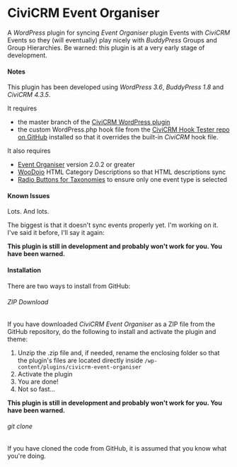 CiviCRM Event Organiser
=======================

A *WordPress* plugin for syncing *Event Organiser* plugin Events with *CiviCRM* Events so they (will eventually) play nicely with *BuddyPress* Groups and Group Hierarchies. Be warned: this plugin is at a very early stage of development.

#### Notes ####

This plugin has been developed using *WordPress 3.6*, *BuddyPress 1.8* and *CiviCRM 4.3.5*. 

It requires 

* the master branch of the [CiviCRM WordPress plugin](https://github.com/civicrm/civicrm-wordpress) 
* the custom WordPress.php hook file from the [CiviCRM Hook Tester repo on GitHub](https://github.com/christianwach/civicrm-wp-hook-tester) installed so that it overrides the built-in *CiviCRM* hook file. 

It also requires 

* [Event Organiser](http://wordpress.org/plugins/event-organiser/) version 2.0.2 or greater
* [WooDojo](http://www.woothemes.com/woodojo/) HTML Category Descriptions so that HTML descriptions sync
* [Radio Buttons for Taxonomies](http://wordpress.org/plugins/radio-buttons-for-taxonomies/) to ensure only one event type is selected


#### Known Issues ####

Lots. And lots.

The biggest is that it doesn't sync events properly yet. I'm working on it. I've said it before, I'll say it again:

**This plugin is still in development and probably won't work for you. You have been warned.**


#### Installation ####

There are two ways to install from GitHub:

###### ZIP Download ######

If you have downloaded *CiviCRM Event Organiser* as a ZIP file from the GitHub repository, do the following to install and activate the plugin and theme:

1. Unzip the .zip file and, if needed, rename the enclosing folder so that the plugin's files are located directly inside `/wp-content/plugins/civicrm-event-organiser`
2. Activate the plugin
3. You are done!
4. Not so fast… 

**This plugin is still in development and probably won't work for you. You have been warned.**


###### git clone ######

If you have cloned the code from GitHub, it is assumed that you know what you're doing.
